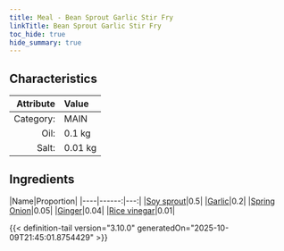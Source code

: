```yaml
---
title: Meal - Bean Sprout Garlic Stir Fry
linkTitle: Bean Sprout Garlic Stir Fry
toc_hide: true
hide_summary: true
---
```

<!-- This is generated by the MarsSim HelpGenertor, do not edit. -->


## Characteristics

| Attribute   | Value |
|--------:|:------|
|Category:|MAIN|
|Oil:|0.1 kg|
|Salt:|0.01 kg|

## Ingredients

|Name|Proportion|
|----|------:|---:|
|[Soy sprout](/docs/definitions/resource/soy-sprout)|0.5|
|[Garlic](/docs/definitions/resource/garlic)|0.2|
|[Spring Onion](/docs/definitions/resource/spring-onion)|0.05|
|[Ginger](/docs/definitions/resource/ginger)|0.04|
|[Rice vinegar](/docs/definitions/resource/rice-vinegar)|0.01|




{{< definition-tail version="3.10.0" generatedOn="2025-10-09T21:45:01.8754429" >}}

